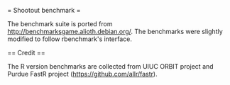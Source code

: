 = Shootout benchmark =

The benchmark suite is ported from http://benchmarksgame.alioth.debian.org/.
The benchmarks were slightly modified to follow rbenchmark's interface.

== Credit ==

The R version benchmarks are collected from UIUC ORBIT project and Purdue FastR project (https://github.com/allr/fastr).



